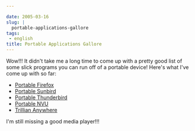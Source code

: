 ```yaml
---

date: 2005-03-16
slug: |
  portable-applications-gallore
tags:
 - english
title: Portable Applications Gallore
---
```


Wow!!! It didn't take me a long time to come up with a pretty good list
of some slick programs you can run off of a portable device! Here's what
I've come up with so far:

-   [Portable
    Firefox](http://johnhaller.com/jh/mozilla/portable_firefox/)
-   [Portable
    Sunbird](http://johnhaller.com/jh/mozilla/portable_sunbird/)
-   [Portable
    Thunderbird](http://johnhaller.com/jh/mozilla/portable_thunderbird/)
-   [Portable NVU](http://johnhaller.com/jh/mozilla/portable_nvu/)
-   [Trillian Anywhere](http://www.trilliananywhere.com/index.html)

I'm still missing a good media player!!!

